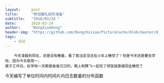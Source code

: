 ```yaml
---
layout:     post
title:      "参加婚礼前的准备"
subtitle:   "2018/03/24 "
date:       2018-03-24
author:     "WangXiaoDong"
header-img: "https://github.com/Dongzhixiao/PictureCache/blob/master/diaryPic/20180324.jpg?raw=true"
tags:
    - 日记
---
```


```
    今天凌晨到现在，还是没有睡着，看了我注定没法在火车上睡觉了！但是今天还是要去学校，因为今天是周一，
属于工作日。在学校一天都是昏昏沉沉的，晚上和腾飞一起吃了顿饭就直接回去睡觉了
```

今天编写了单位时间内时间片内日志数量的分布函数